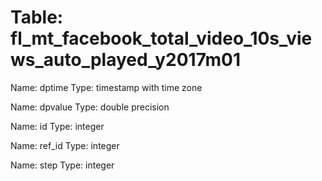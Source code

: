 Table: fl_mt_facebook_total_video_10s_views_auto_played_y2017m01
================================================================

Name: dptime
Type: timestamp with time zone

Name: dpvalue
Type: double precision

Name: id
Type: integer

Name: ref_id
Type: integer

Name: step
Type: integer

